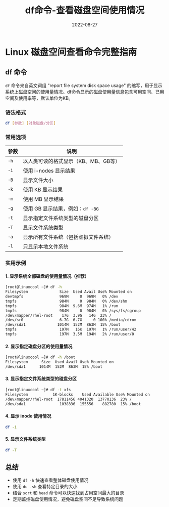 ﻿---
title: df命令-查看磁盘空间使用情况
category:
  - Linux
  - 磁盘管理
tag:
  - 磁盘管理
  - Linux命令
  - 系统管理
date: 2022-08-27

---

# Linux 磁盘空间查看命令完整指南

## df 命令

`df` 命令来自英文词组 "report file system disk space usage" 的缩写，用于显示系统上磁盘空间的使用量情况。df命令显示的磁盘使用量信息包含可用空间、已用空间及使用率等，默认单位为KB。

### 语法格式
```bash
df [参数] [对象磁盘/分区]
```

### 常用选项

| 参数 | 说明 |
|------|------|
| `-h` | 以人类可读的格式显示（KB、MB、GB等） |
| `-i` | 使用 i-nodes 显示结果 |
| `-B` | 显示文件大小 |
| `-k` | 使用 KB 显示结果 |
| `-m` | 使用 MB 显示结果 |
| `-g` | 使用 GB 显示结果，例如：`df -BG` |
| `-t` | 显示指定文件系统类型的磁盘分区 |
| `-T` | 显示文件系统类型 |
| `-a` | 显示所有文件系统（包括虚拟文件系统） |
| `-l` | 只显示本地文件系统 |

### 实用示例

#### 1. 显示系统全部磁盘的使用量情况（推荐）
```bash
[root@linuxcool ~]# df -h
Filesystem              Size  Used Avail Use% Mounted on
devtmpfs                969M     0  969M   0% /dev
tmpfs                   984M     0  984M   0% /dev/shm
tmpfs                   984M  9.6M  974M   1% /run
tmpfs                   984M     0  984M   0% /sys/fs/cgroup
/dev/mapper/rhel-root    17G  3.9G   14G  23% /
/dev/sr0                6.7G  6.7G     0 100% /media/cdrom
/dev/sda1              1014M  152M  863M  15% /boot
tmpfs                   197M   16K  197M   1% /run/user/42
tmpfs                   197M  3.5M  194M   2% /run/user/0
```

#### 2. 显示指定磁盘分区的使用量情况
```bash
[root@linuxcool ~]# df -h /boot
Filesystem      Size  Used Avail Use% Mounted on
/dev/sda1      1014M  152M  863M  15% /boot
```

#### 3. 显示指定文件系统类型的磁盘分区
```bash
[root@linuxcool ~]# df -t xfs
Filesystem           1K-blocks    Used Available Use% Mounted on
/dev/mapper/rhel-root  17811456 4041320  13770136  23% /
/dev/sda1               1038336  155556    882780  15% /boot
```

#### 4. 显示 inode 使用情况
```bash
df -i
```

#### 5. 显示文件系统类型
```bash
df -T
```


## 总结

- 使用 `df -h` 快速查看整体磁盘使用情况
- 使用 `du -sh` 查看特定目录的大小
- 结合 `sort` 和 `head` 命令可以快速找到占用空间最大的目录
- 定期监控磁盘使用情况，避免磁盘空间不足导致系统问题
